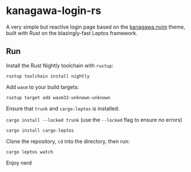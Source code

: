 # kanagawa-login-rs

A very simple but reactive login page based on the [kanagawa.nvim](https://github.com/rebelot/kanagawa.nvim) theme, built with Rust on the blazingly-fast Leptos framework.

## Run

Install the Rust Nightly toolchain with `rustup`:

`rustup toolchain install nightly`

Add `wasm` to your build targets:

`rustup target add wasm32-unknown-unknown`

Ensure that `trunk` and `cargo-leptos` is installed:

`cargo install --locked trunk` (use the `--locked` flag to ensure no errors)

`cargo install cargo-leptos`

Clone the repository, `cd` into the directory, then run:

`cargo leptos watch`

Enjoy nerd

